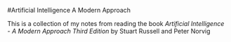 #Artificial Intelligence A Modern Approach

This is a collection of my notes from reading the book *Artificial Intelligence - A Modern Approach Third Edition* by Stuart Russell and Peter Norvig
